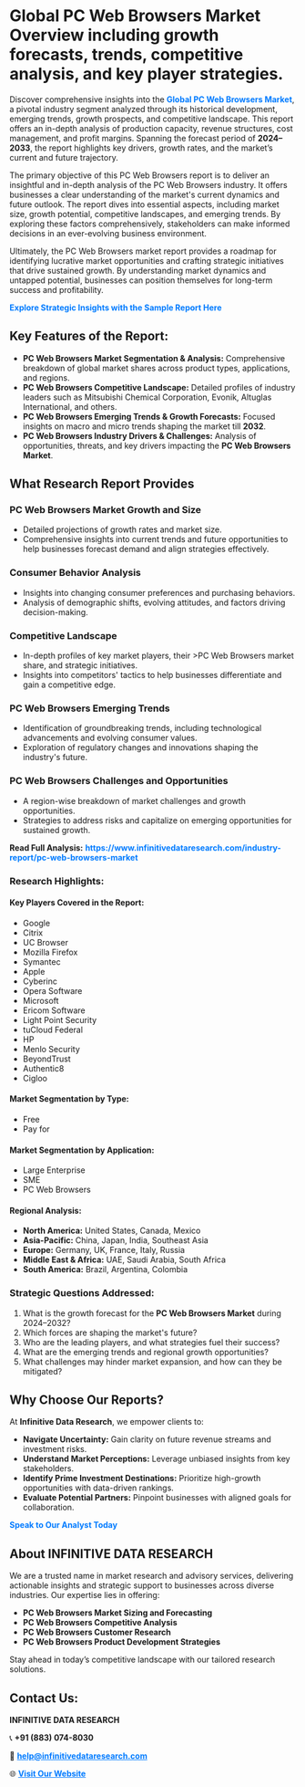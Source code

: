 <h1>Global PC Web Browsers Market Overview including growth forecasts, trends, competitive analysis, and key player strategies.</h1>
<p>
Discover comprehensive insights into the 
<a href="https://www.infinitivedataresearch.com/industry-report/pc-web-browsers-market" rel="dofollow" style="color: #007BFF; text-decoration: none;"><strong>Global PC Web Browsers Market</strong></a>, a pivotal industry segment analyzed through its historical development, emerging trends, growth prospects, and competitive landscape. This report offers an in-depth analysis of production capacity, revenue structures, cost management, and profit margins. Spanning the forecast period of <strong>2024–2033</strong>, the report highlights key drivers, growth rates, and the market’s current and future trajectory.
</p>
<p>
The primary objective of this PC Web Browsers report is to deliver an insightful and in-depth analysis of the PC Web Browsers industry. It offers businesses a clear understanding of the market's current dynamics and future outlook. The report dives into essential aspects, including market size, growth potential, competitive landscapes, and emerging trends. By exploring these factors comprehensively, stakeholders can make informed decisions in an ever-evolving business environment.
</p>
<p>
Ultimately, the PC Web Browsers market report provides a roadmap for identifying lucrative market opportunities and crafting strategic initiatives that drive sustained growth. By understanding market dynamics and untapped potential, businesses can position themselves for long-term success and profitability.
</p>
<p>
<a href="https://www.infinitivedataresearch.com/request-sample/reportId=102346" style="color: #007BFF; text-decoration: none;"><strong>Explore Strategic Insights with the Sample Report Here</strong></a>
</p>

<h2>Key Features of the Report:</h2>
<ul>
<li><strong>PC Web Browsers Market Segmentation & Analysis:</strong> Comprehensive breakdown of global market shares across product types, applications, and regions.</li>
<li><strong>PC Web Browsers Competitive Landscape:</strong> Detailed profiles of industry leaders such as Mitsubishi Chemical Corporation, Evonik, Altuglas International, and others.</li>
<li><strong>PC Web Browsers Emerging Trends & Growth Forecasts:</strong> Focused insights on macro and micro trends shaping the market till <strong>2032</strong>.</li>
<li><strong>PC Web Browsers Industry Drivers & Challenges:</strong> Analysis of opportunities, threats, and key drivers impacting the <strong>PC Web Browsers Market</strong>.</li>
</ul>

<h2>What Research Report Provides</h2>
<h3>PC Web Browsers Market Growth and Size</h3>
<ul>
<li>Detailed projections of growth rates and market size.</li>
<li>Comprehensive insights into current trends and future opportunities to help businesses forecast demand and align strategies effectively.</li>
</ul>

<h3>Consumer Behavior Analysis</h3>
<ul>
<li>Insights into changing consumer preferences and purchasing behaviors.</li>
<li>Analysis of demographic shifts, evolving attitudes, and factors driving decision-making.</li>
</ul>

<h3>Competitive Landscape</h3>
<ul>
<li>In-depth profiles of key market players, their >PC Web Browsers market share, and strategic initiatives.</li>
<li>Insights into competitors' tactics to help businesses differentiate and gain a competitive edge.</li>
</ul>

<h3>PC Web Browsers Emerging Trends</h3>
<ul>
<li>Identification of groundbreaking trends, including technological advancements and evolving consumer values.</li>
<li>Exploration of regulatory changes and innovations shaping the industry's future.</li>
</ul>

<h3>PC Web Browsers Challenges and Opportunities</h3>
<ul>
<li>A region-wise breakdown of market challenges and growth opportunities.</li>
<li>Strategies to address risks and capitalize on emerging opportunities for sustained growth.</li>
</ul>
<p><strong>Read Full Analysis:</strong> <a href="https://www.infinitivedataresearch.com/industry-report/pc-web-browsers-market" rel="dofollow" style="color: #007BFF; text-decoration: none;"><strong>https://www.infinitivedataresearch.com/industry-report/pc-web-browsers-market</strong></a></p>
<h3>Research Highlights:</h3>
<h4>Key Players Covered in the Report:</h4>
<ul><li>Google</li><li>Citrix</li><li>UC Browser</li><li>Mozilla Firefox</li><li>Symantec</li><li>Apple</li><li>Cyberinc</li><li>Opera Software</li><li>Microsoft</li><li>Ericom Software</li><li>Light Point Security</li><li>tuCloud Federal</li><li>HP</li><li>Menlo Security</li><li>BeyondTrust</li><li>Authentic8</li><li>Cigloo</li></ul>
<h4>Market Segmentation by Type:</h4>
<ul><li>Free</li><li>Pay for</li></ul>
<h4>Market Segmentation by Application:</h4>
<ul><li>Large Enterprise</li><li>SME</li><li>PC Web Browsers</li></ul>

<h4>Regional Analysis:</h4>
<ul>
<li><strong>North America:</strong> United States, Canada, Mexico</li>
<li><strong>Asia-Pacific:</strong> China, Japan, India, Southeast Asia</li>
<li><strong>Europe:</strong> Germany, UK, France, Italy, Russia</li>
<li><strong>Middle East & Africa:</strong> UAE, Saudi Arabia, South Africa</li>
<li><strong>South America:</strong> Brazil, Argentina, Colombia</li>
</ul>

<h3>Strategic Questions Addressed:</h3>
<ol>
<li>What is the growth forecast for the <strong>PC Web Browsers Market</strong> during 2024–2032?</li>
<li>Which forces are shaping the market's future?</li>
<li>Who are the leading players, and what strategies fuel their success?</li>
<li>What are the emerging trends and regional growth opportunities?</li>
<li>What challenges may hinder market expansion, and how can they be mitigated?</li>
</ol>

<h2>Why Choose Our Reports?</h2>
<p>At <strong>Infinitive Data Research</strong>, we empower clients to:</p>
<ul>
<li><strong>Navigate Uncertainty:</strong> Gain clarity on future revenue streams and investment risks.</li>
<li><strong>Understand Market Perceptions:</strong> Leverage unbiased insights from key stakeholders.</li>
<li><strong>Identify Prime Investment Destinations:</strong> Prioritize high-growth opportunities with data-driven rankings.</li>
<li><strong>Evaluate Potential Partners:</strong> Pinpoint businesses with aligned goals for collaboration.</li>
</ul>
<p><a href="https://www.infinitivedataresearch.com/industry-report/pc-web-browsers-market" rel="dofollow" style="color: #007BFF; text-decoration: none;"><strong>Speak to Our Analyst Today</strong></a></p>

<h2>About INFINITIVE DATA RESEARCH</h2>
<p>We are a trusted name in market research and advisory services, delivering actionable insights and strategic support to businesses across diverse industries. Our expertise lies in offering:</p>
<ul>
<li><strong>PC Web Browsers Market Sizing and Forecasting</strong></li>
<li><strong>PC Web Browsers Competitive Analysis</strong></li>
<li><strong>PC Web Browsers Customer Research</strong></li>
<li><strong>PC Web Browsers Product Development Strategies</strong></li>
</ul>
<p>Stay ahead in today’s competitive landscape with our tailored research solutions.</p>

<h2>Contact Us:</h2>
<p><strong>INFINITIVE DATA RESEARCH</strong></p>
<p>📞 <strong>+91 (883) 074-8030</strong></p>
<p>📧 <strong><a href="mailto:help@infinitivedataresearch.com" style="color: #007BFF;">help@infinitivedataresearch.com</a></strong></p>
<p>🌐 <strong><a href="https://www.infinitivedataresearch.com" rel="dofollow" style="color: #007BFF;">Visit Our Website</a></strong></p>